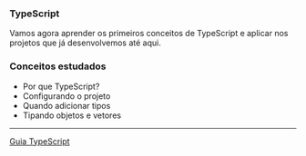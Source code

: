 ### TypeScript

Vamos agora aprender os primeiros conceitos de TypeScript e aplicar nos projetos que já desenvolvemos até aqui.

### Conceitos estudados

- Por que TypeScript?
- Configurando o projeto
- Quando adicionar tipos
- Tipando objetos e vetores

---

[Guia TypeScript](https://www.notion.so/Typescript-5712aeab312d44fcba0aa88895caad36)
